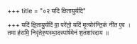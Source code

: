 +++
title = "०२ यदि क्षितायुर्यदि"

+++
यदि॑ क्षि॒तायु॒र्यदि॑ वा॒ परे॑तो॒ यदि॑ मृ॒त्योर॑न्ति॒कं नी॑त ए॒व ।  
तमा ह॑रामि॒ निरृ॑तेरु॒पस्था॒दस्पा॑र्षमेनं श॒तशा॑रदाय ॥